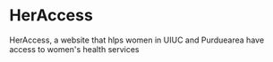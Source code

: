 # HerAccess
HerAccess, a website that hlps women in UIUC and Purduearea have access to women's health services
